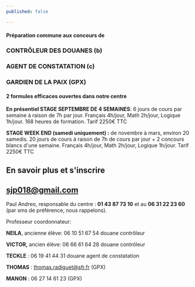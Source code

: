 ```yaml
---
published: false

---
```

#### Préparation commune aux concours de

### CONTRÔLEUR DES DOUANES (b)

### AGENT DE CONSTATATION (c)

### GARDIEN DE LA PAIX (GPX)

#### 2 formules efficaces ouvertes dans notre centre

**En présentiel STAGE SEPTEMBRE DE 4 SEMAINES**: 6 jours de cours par semaine à raison de 7h par jour. Français 4h/jour, Math 2h/jour, Logique 1h/jour. 168 heures  de formation.     Tarif 2250€ TTC

**STAGE WEEK END (samedi uniquement) :** de novembre à mars, environ 20 samedis. 20 jours de cours à raison de 7h de cours par jour + 2 concours blancs d'une semaine. Français 4h/jour, Math 2h/jour, Logique 1h/jour. Tarif 2250€ TTC

## En savoir plus et s'inscrire

## sjp018@gmail.com

Paul Andreo, responsable du centre : **01 43 87 73 10** et au         **06 31 22 23 60** (par sms de préférence, nous rappelons).

Professeur coordonnateur:

**NEILA**, ancienne élève: 06 10 51  67 54 douane contrôleur

**VICTOR,** ancien élève: 06 66 61 64 28 douane contrôleur

**TECKLE** : 06 19 41 44 31 douane agent de constatation

**THOMAS** : thomas.radiguet@sfr.fr     (GPX)

**MANON** : 06 27 14  61 23 (GPX)